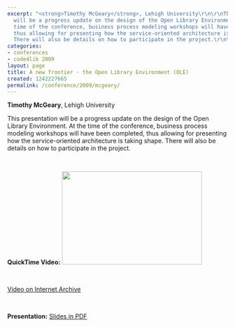 ```yaml
---
excerpt: "<strong>Timothy McGeary</strong>, Lehigh University\r\n\r\nThis presentation
  will be a progress update on the design of the Open Library Environment. At the
  time of the conference, business process modeling workshops will have been completed,
  thus allowing for presenting how the service-oriented architecture is taking shape.
  There will also be details on how to participate in the project.\r\n\r\n<p>&nbsp;</p>"
categories:
- conferences
- code4lib 2009
layout: page
title: A new frontier - the Open Library Environment (OLE)
created: 1242227665
permalink: /conference/2009/mcgeary/
---
```

<strong>Timothy McGeary</strong>, Lehigh University

This presentation will be a progress update on the design of the Open Library Environment. At the time of the conference, business process modeling workshops will have been completed, thus allowing for presenting how the service-oriented architecture is taking shape. There will also be details on how to participate in the project.

<p>&nbsp;</p>
<strong>QuickTime Video:</strong>
<a href="http://dl.lib.brown.edu/code4lib/mcgeary.html" target="_blank">
<img src="http://dl.lib.brown.edu/code4lib//13_mcgeary.jpg" border="0" width="320" height="213"></a>

<p>&nbsp;</p>

<a href="http://www.archive.org/details/Code4lib2009ANewFrontier-TheOpenLibraryEnvironmentole">Video on Internet Archive</a>

<p>&nbsp;</p>

<strong>Presentation:</strong>
<a href="http://code4lib.org/files/TMcGeary_code4lib09.pdf" target="_blank">Slides in PDF</a>





